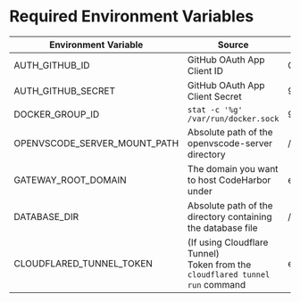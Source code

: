 # Required Environment Variables

| Environment Variable         | Source                                                                          | Example                                       |
| ---------------------------- | ------------------------------------------------------------------------------- | --------------------------------------------- |
| AUTH_GITHUB_ID               | GitHub OAuth App Client ID                                                      | Ov23liYQQxSvnldMu6pp                          |
| AUTH_GITHUB_SECRET           | GitHub OAuth App Client Secret                                                  | 9418315e0b374c0bcf908dbe926548c72dd5c770      |
| DOCKER_GROUP_ID              | `stat -c '%g' /var/run/docker.sock`                                             | 999                                           |
| OPENVSCODE_SERVER_MOUNT_PATH | Absolute path of the openvscode-server directory                                | /home/codeharbor/codeharbor/openvscode-server |
| GATEWAY_ROOT_DOMAIN          | The domain you want to host CodeHarbor under                                    | example.com                                   |
| DATABASE_DIR                 | Absolute path of the directory containing the database file                     | /home/codeharbor/codeharbor/db                |
| CLOUDFLARED_TUNNEL_TOKEN     | (If using Cloudflare Tunnel)<br>Token from the `cloudflared tunnel run` command | eyJhIjoiZDA1OGM4NTJkMTYxMjkwZGQxZDc2MWE2N...  |
